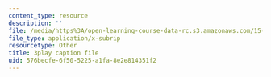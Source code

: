 ```yaml
---
content_type: resource
description: ''
file: /media/https%3A/open-learning-course-data-rc.s3.amazonaws.com/15-071-the-analytics-edge-spring-2017/576becfe6f505225a1fa8e2e814351f2_4bsc1II5KK0.vtt
file_type: application/x-subrip
resourcetype: Other
title: 3play caption file
uid: 576becfe-6f50-5225-a1fa-8e2e814351f2
---
```

